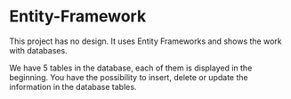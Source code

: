 # Entity-Framework

This project has no design.
It uses Entity Frameworks and shows the work with databases.

We have 5 tables in the database, each of them is displayed in the beginning. You have the possibility to insert, delete or update the information in the database tables.

